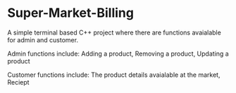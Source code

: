 # Super-Market-Billing
A simple terminal based C++ project where there are functions avaialable for admin and customer.

Admin functions include:
               Adding a product,
               Removing a product,
               Updating a product
            
Customer functions include:
               The product details avaialable at the market,
               Reciept 
